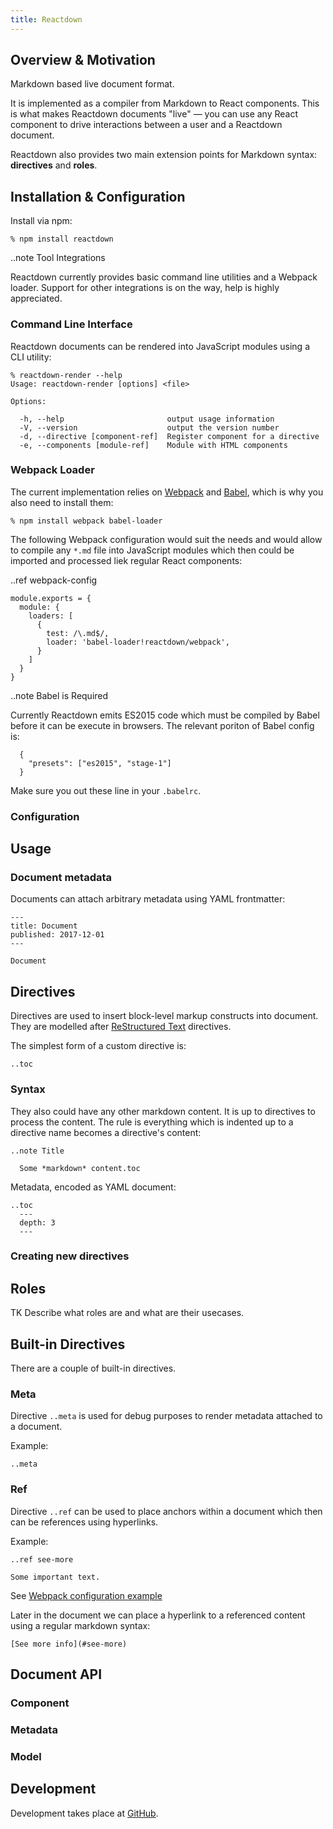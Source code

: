 ```yaml
---
title: Reactdown
---
```


## Overview & Motivation

Markdown based live document format.

It is implemented as a compiler from Markdown to React components. This is what
makes Reactdown documents "live" — you can use any React component to drive
interactions between a user and a Reactdown document.

Reactdown also provides two main extension points for Markdown syntax:
**directives** and **roles**.

## Installation & Configuration

Install via npm:

    % npm install reactdown

..note Tool Integrations

  Reactdown currently provides basic command line utilities and a Webpack loader.
  Support for other integrations is on the way, help is highly appreciated.

### Command Line Interface

Reactdown documents can be rendered into JavaScript modules using a CLI utility:

    % reactdown-render --help
    Usage: reactdown-render [options] <file>

    Options:

      -h, --help                       output usage information
      -V, --version                    output the version number
      -d, --directive [component-ref]  Register component for a directive
      -e, --components [module-ref]    Module with HTML components


### Webpack Loader

The current implementation relies on [Webpack][] and [Babel][], which is why you
also need to install them:

    % npm install webpack babel-loader

The following Webpack configuration would suit the needs and would allow to
compile any `*.md` file into JavaScript modules which then could be imported and
processed liek regular React components:

..ref webpack-config

    module.exports = {
      module: {
        loaders: [
          {
            test: /\.md$/,
            loader: 'babel-loader!reactdown/webpack',
          }
        ]
      }
    }

..note Babel is Required

  Currently Reactdown emits ES2015 code which must be compiled by Babel before
  it can be execute in browsers. The relevant poriton of Babel config is:

      {
        "presets": ["es2015", "stage-1"]
      }

  Make sure you out these line in your `.babelrc`.

### Configuration

## Usage

### Document metadata

Documents can attach arbitrary metadata using YAML frontmatter:

    ---
    title: Document
    published: 2017-12-01
    ---

    Document

## Directives

Directives are used to insert block-level markup constructs into
document. They are modelled after [ReStructured Text][] directives.

The simplest form of a custom directive is:

    ..toc


### Syntax

They also could have any other markdown content. It is up to directives to
process the content. The rule is everything which is indented up to a directive
name becomes a directive's content:

    ..note Title

      Some *markdown* content.toc

Metadata, encoded as YAML document:

    ..toc
      ---
      depth: 3
      ---

### Creating new directives

## Roles

TK Describe what roles are and what are their usecases.

## Built-in Directives

There are a couple of built-in directives.

### Meta

Directive `..meta` is used for debug purposes to render metadata attached to a
document.

Example:

    ..meta

### Ref

Directive `..ref` can be used to place anchors within a document which then can
be references using hyperlinks.

Example:

    ..ref see-more

    Some important text.

See [Webpack configuration example](#webpack-config)

Later in the document we can place a hyperlink to a referenced content using a
regular markdown syntax:

    [See more info](#see-more)

## Document API

### Component

### Metadata

### Model

## Development

Development takes place at [GitHub][].

[Webpack]: https://webpack.github.io/
[Babel]: http://babeljs.io/
[ReStructured Text]: http://docutils.sourceforge.net/rst.html
[GitHub]: https://github.com/andreypopp/reactdown
